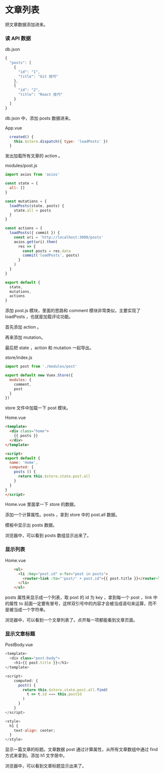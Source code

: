 # 文章列表

把文章数据添加进来。

### 读 API 数据

db.json

```js
{
  "posts": [
    {
      "id": "1",
      "title": "Git 技巧"
    },
    {
      "id": "2",
      "title": "React 技巧"
    }
  ]
}
```

db.json 中，添加 posts 数据进来。

App.vue

```js
  created() {
    this.$store.dispatch({ type: 'loadPosts' })
  }
```

发出加载所有文章的 action 。

modules/post.js

```js
import axios from 'axios'

const state = {
  all: []
}

const mutations = {
  loadPosts(state, posts) {
    state.all = posts
  }
}

const actions = {
  loadPosts({ commit }) {
    const uri = 'http://localhost:3008/posts'
    axios.get(uri).then(
      res => {
        const posts = res.data
        commit('loadPosts', posts)
      }
    )
  }
}

export default {
  state,
  mutations,
  actions
}
```

添加 post.js 模块，里面的思路和 comment 模块非常类似，主要实现了 loadPosts ，也就是加载评论功能。

首先添加 action 。

再来添加 mutation。

最后把 state ，action 和 mutation 一起导出。

store/index.js

```js
import post from './modules/post'

export default new Vuex.Store({
  modules: {
    comment,
    post
  }
})
```

store 文件中加载一下 post 模块。

Home.vue

```html
<template>
  <div class="home">
    {{ posts }}
  </div>
</template>

<script>
export default {
  name: 'Home',
  computed: {
    posts () {
      return this.$store.state.post.all
    }
  }
}
</script>
```

Home.vue 里面拿一下 store 的数据。

添加一个计算属性。posts ，拿到 store 中的 post.all 数据。

模板中显示出 posts 数据。

浏览器中，可以看到 posts 数组显示出来了。

### 显示列表

Home.vue

```html
    <ul>
      <li :key="post.id" v-for="post in posts">
        <router-link :to="'post/' + post.id">{{ post.title }}</router-link>
      </li>
    </ul>
```

posts 属性来显示成一个列表，取 post 的 id 为 key ，拿到每一个 post ，link 中的属性 to 前面一定要有冒号，这样双引号中的内容才会被当成语句来运算，而不是被当成一个字符串。

浏览器中，可以看到一个文章列表了。点开每一项都能看到文章页面。

### 显示文章标题

PostBody.vue

```js
<template>
  <div class="post-body">
    <h1>{{ post.title }}</h1>
</template>

<script>
    computed: {
      post() {
        return this.$store.state.post.all.find(
          t => t.id === this.postId
        )
      }
    }
</script>

<style>
  h1 {
    text-align: center;
  }
</style>
```

显示一篇文章的标题。文章数据 post 通过计算属性，从所有文章数组中通过 find 方式来拿到。添加 h1 文字居中。

浏览器中，可以看到文章标题显示出来了。
